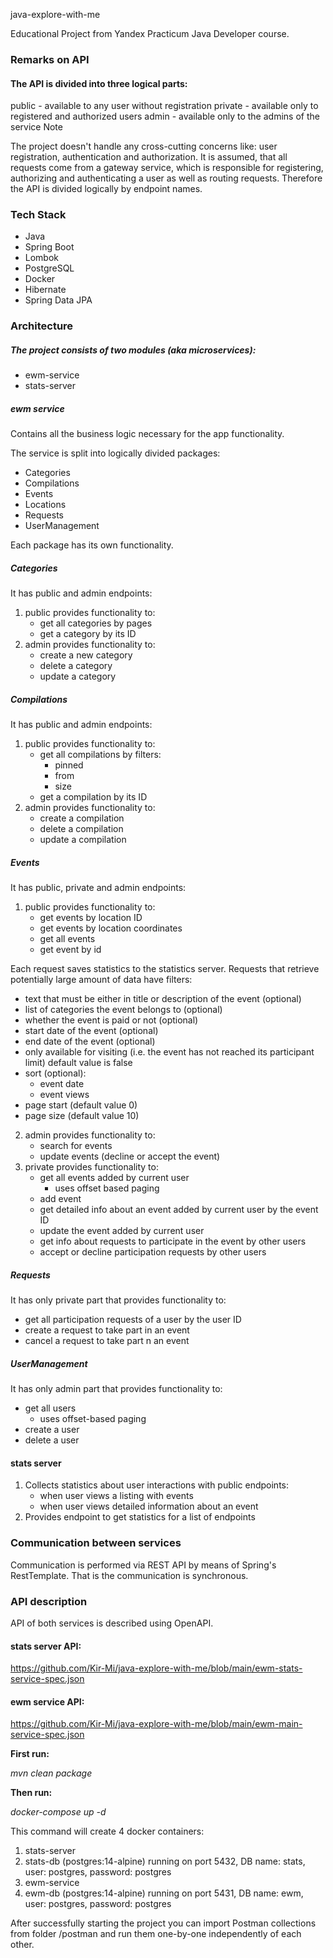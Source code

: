 java-explore-with-me

Educational Project from Yandex Practicum Java Developer course.

### Remarks on API

#### The API is divided into three logical parts:

public - available to any user without registration
private - available only to registered and authorized users
admin - available only to the admins of the service
Note

The project doesn't handle any cross-cutting concerns like: user registration, authentication and authorization. It is assumed, that all requests come from a gateway service, which is responsible for registering, authorizing and authenticating a user as well as routing requests. Therefore the API is divided logically by endpoint names.

### Tech Stack

* Java
* Spring Boot
* Lombok
* PostgreSQL
* Docker
* Hibernate
* Spring Data JPA

### Architecture

##### The project consists of two modules (aka microservices):

* ewm-service
* stats-server

##### ewm service

Contains all the business logic necessary for the app functionality.

The service is split into logically divided packages:

* Categories
* Compilations
* Events
* Locations
* Requests
* UserManagement

Each package has its own functionality.

##### Categories

It has public and admin endpoints:

1. public provides functionality to:
   * get all categories by pages
   * get a category by its ID
2. admin provides functionality to:
   * create a new category
   * delete a category
   * update a category

##### Compilations

It has public and admin endpoints:

1. public provides functionality to:
   * get all compilations by filters:
     * pinned
     * from
     * size
   * get a compilation by its ID
2. admin provides functionality to:
   * create a compilation
   * delete a compilation
   * update a compilation

##### Events

It has public, private and admin endpoints:

1. public provides functionality to:
   * get events by location ID
   * get events by location coordinates
   * get all events
   * get event by id

Each request saves statistics to the statistics server. Requests that retrieve potentially large amount of data have filters:

* text that must be either in title or description of the event (optional)
* list of categories the event belongs to (optional)
* whether the event is paid or not (optional)
* start date of the event (optional)
* end date of the event (optional)
* only available for visiting (i.e. the event has not reached its participant limit) default value is false
* sort (optional):
    * event date
    * event views
* page start (default value 0)
* page size (default value 10)
2. admin provides functionality to:
    * search for events
    * update events (decline or accept the event)
3. private provides functionality to:
   * get all events added by current user
     * uses offset based paging
   * add event
   * get detailed info about an event added by current user by the event ID
   * update the event added by current user
   * get info about requests to participate in the event by other users
   * accept or decline participation requests by other users


##### Requests

It has only private part that provides functionality to:

* get all participation requests of a user by the user ID
* create a request to take part in an event
* cancel a request to take part n an event

##### UserManagement

It has only admin part that provides functionality to:

* get all users
  * uses offset-based paging
* create a user
* delete a user

#### stats server

1. Collects statistics about user interactions with public endpoints:
   * when user views a listing with events
   * when user views detailed information about an event
2. Provides endpoint to get statistics for a list of endpoints

### Communication between services

Communication is performed via REST API by means of Spring's RestTemplate. That is the communication is synchronous.

### API description

API of both services is described using OpenAPI.

#### stats server API:

https://github.com/Kir-Mi/java-explore-with-me/blob/main/ewm-stats-service-spec.json

#### ewm service API:

https://github.com/Kir-Mi/java-explore-with-me/blob/main/ewm-main-service-spec.json

**First run:**

_mvn clean package_

**Then run:**

_docker-compose up -d_

This command will create 4 docker containers:

1. stats-server
2. stats-db (postgres:14-alpine) running on port 5432, DB name: stats, user: postgres, password: postgres
3. ewm-service
4. ewm-db (postgres:14-alpine) running on port 5431, DB name: ewm, user: postgres, password: postgres

After successfully starting the project you can import Postman collections from folder /postman and run them one-by-one independently of each other.